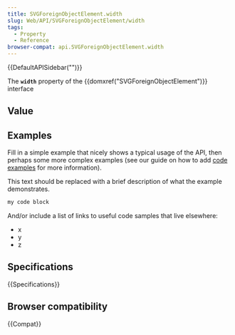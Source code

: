 ```yaml
---
title: SVGForeignObjectElement.width
slug: Web/API/SVGForeignObjectElement/width
tags:
  - Property
  - Reference
browser-compat: api.SVGForeignObjectElement.width
---
```

{{DefaultAPISidebar("")}}

The **`width`** property of the {{domxref("SVGForeignObjectElement")}} interface 

## Value



## Examples

Fill in a simple example that nicely shows a typical usage of the API, then perhaps some more complex examples (see our guide on how to add [code examples](/en-US/docs/MDN/Contribute/Structures/Code_examples) for more information).

This text should be replaced with a brief description of what the example demonstrates.

```js
my code block
```

And/or include a list of links to useful code samples that live elsewhere:

*   x
*   y
*   z

## Specifications

{{Specifications}}

## Browser compatibility

{{Compat}}


